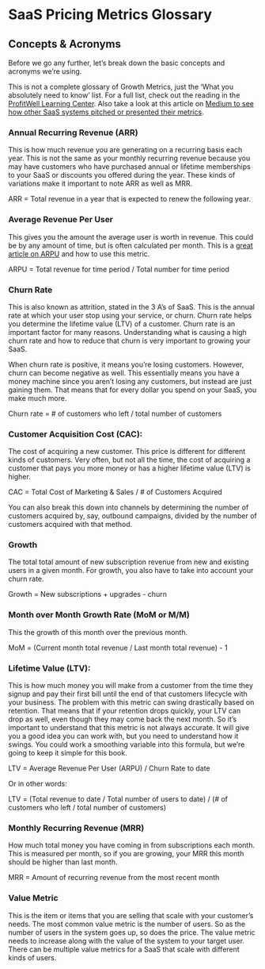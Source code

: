 # SaaS Pricing Metrics Glossary

## Concepts & Acronyms

Before we go any further, let’s break down the basic concepts and acronyms we’re using.

This is not a complete glossary of Growth Metrics, just the ‘What you absolutely need to know’ list. For a full list, check out the reading in the [ProfitWell Learning Center](https://learn.profitwell.com/l/en). Also take a look at this article on [Medium to see how other SaaS systems pitched or presented their metrics](https://medium.com/collectops/saas-startup-average-monthly-revenue-and-growth-rate-82eab2109657).

### Annual Recurring Revenue \(ARR\)

This is how much revenue you are generating on a recurring basis each year. This is not the same as your monthly recurring revenue because you may have customers who have purchased annual or lifetime memberships to your SaaS or discounts you offered during the year. These kinds of variations make it important to note ARR as well as MRR.

ARR = Total revenue in a year that is expected to renew the following year.

### Average Revenue Per User

This gives you the amount the average user is worth in revenue. This could be by any amount of time, but is often calculated per month. This is a [great article on ARPU](https://learn.profitwell.com/l/en/article/5p6WEspQR6-arpu) and how to use this metric.

ARPU = Total revenue for time period / Total number for time period

### Churn Rate

This is also known as attrition, stated in the 3 A’s of SaaS. This is the annual rate at which your user stop using your service, or churn. Churn rate helps you determine the lifetime value \(LTV\) of a customer. Churn rate is an important factor for many reasons. Understanding what is causing a high churn rate and how to reduce that churn is very important to growing your SaaS.

When churn rate is positive, it means you’re losing customers. However, churn can become negative as well. This essentially means you have a money machine since you aren’t losing any customers, but instead are just gaining them. That means that for every dollar you spend on your SaaS, you make much more.

Churn rate = \# of customers who left / total number of customers

### Customer Acquisition Cost \(CAC\):

The cost of acquiring a new customer. This price is different for different kinds of customers. Very often, but not all the time, the cost of acquiring a customer that pays you more money or has a higher lifetime value \(LTV\) is higher.

CAC = Total Cost of Marketing & Sales / \# of Customers Acquired

You can also break this down into channels by determining the number of customers acquired by, say, outbound campaigns, divided by the number of customers acquired with that method.

### Growth

The total total amount of new subscription revenue from new and existing users in a given month. For growth, you also have to take into account your churn rate.

Growth = New subscriptions + upgrades - churn

### Month over Month Growth Rate \(MoM or M/M\)

This the growth of this month over the previous month.

MoM = \(Current month total revenue / Last month total revenue\) - 1

### Lifetime Value \(LTV\):

This is how much money you will make from a customer from the time they signup and pay their first bill until the end of that customers lifecycle with your business. The problem with this metric can swing drastically based on retention. That means that if your retention drops quickly, your LTV can drop as well, even though they may come back the next month. So it’s important to understand that this metric is not always accurate. It will give you a good idea you can work with, but you need to understand how it swings. You could work a smoothing variable into this formula, but we’re going to keep it simple for this book.

LTV = Average Revenue Per User \(ARPU\) / Churn Rate to date

Or in other words:

LTV = \(Total revenue to date / Total number of users to date\) / \(\# of customers who left / total number of customers\)

### Monthly Recurring Revenue \(MRR\)

How much total money you have coming in from subscriptions each month. This is measured per month, so if you are growing, your MRR this month should be higher than last month.

MRR = Amount of recurring revenue from the most recent month

### Value Metric

This is the item or items that you are selling that scale with your customer’s needs. The most common value metric is the number of users. So as the number of users in the system goes up, so does the price. The value metric needs to increase along with the value of the system to your target user. There can be multiple value metrics for a SaaS that scale with different kinds of users.

